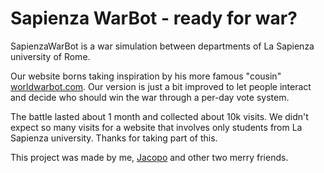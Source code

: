 # Sapienza WarBot - ready for war?
SapienzaWarBot is a war simulation between departments of La Sapienza university of Rome.

Our website borns taking inspiration by his more famous "cousin" <a href="http://www.worldwarbot.com">worldwarbot.com</a>. Our version is just a bit improved to let people interact and decide who should win the war through a per-day vote system.

The battle lasted about 1 month and collected about 10k visits.
We didn't expect so many visits for a website that involves only students from La Sapienza university.
Thanks for taking part of this.


This project was made by me, [Jacopo](https://github.com/jacopoRufini) and other two merry friends.

